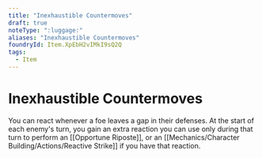 ```yaml
---
title: "Inexhaustible Countermoves"
draft: true
noteType: ":luggage:"
aliases: "Inexhaustible Countermoves"
foundryId: Item.XpEbH2vIMkI9sQ2Q
tags:
  - Item
---
```


# Inexhaustible Countermoves

You can react whenever a foe leaves a gap in their defenses. At the start of each enemy's turn, you gain an extra reaction you can use only during that turn to perform an [[Opportune Riposte]], or an [[Mechanics/Character Building/Actions/Reactive Strike]] if you have that reaction.
